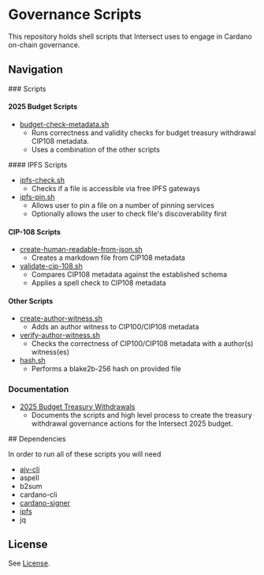 # Governance Scripts

This repository holds shell scripts that Intersect uses to engage in Cardano on-chain governance.

## Navigation

### Scripts

#### 2025 Budget Scripts

- [budget-check-metadata.sh](./scripts/budget-check-metadata.sh) 
  - Runs correctness and validity checks for budget treasury withdrawal CIP108 metadata.
  - Uses a combination of the other scripts

#### IPFS Scripts

- [ipfs-check.sh](./scripts/ipfs-check.sh)
  - Checks if a file is accessible via free IPFS gateways
- [ipfs-pin.sh](./scripts/ipfs-check.sh)
  - Allows user to pin a file on a number of pinning services
  - Optionally allows the user to check file's discoverability first

#### CIP-108 Scripts

- [create-human-readable-from-json.sh](./scripts/create-human-readable-from-json.sh)
  - Creates a markdown file from CIP108 metadata
- [validate-cip-108.sh](./scripts/validate-cip-108.sh)
  - Compares CIP108 metadata against the established schema
  - Applies a spell check to CIP108 metadata 

#### Other Scripts

- [create-author-witness.sh](./scripts/create-author-witness.sh)
  - Adds an author witness to CIP100/CIP108 metadata
- [verify-author-witness.sh](./scripts/verify-author-witness.sh)
  - Checks the correctness of CIP100/CIP108 metadata with a author(s) witness(es)
- [hash.sh](./scripts/hash.sh)
  - Performs a blake2b-256 hash on provided file

### Documentation

- [2025 Budget Treasury Withdrawals](./docs/2025-budget-withdrawals.md)
  - Documents the scripts and high level process to create the treasury withdrawal governance actions for the Intersect 2025 budget.

## Dependencies

In order to run all of these scripts you will need

- [ajv-cli](https://www.npmjs.com/package/ajv-cli)
- aspell
- b2sum
- cardano-cli
- [cardano-signer](https://github.com/gitmachtl/cardano-signer)
- [ipfs](https://docs.ipfs.eth.link/install/command-line/)
- jq

## License

See [License](./LICENSE).
